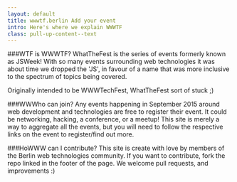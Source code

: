 ```yaml
---
layout: default
title: wwwtf.berlin Add your event
intro: Here's where we explain WWWTF
class: pull-up-content--text
---
```


###WTF is WWWTF?
WhatTheFest is the series of events formerly known as JSWeek!
With so many events surrounding web technologies it was about time we dropped the 'JS',
in favour of a name that was more inclusive to the spectrum of topics being covered.

Originally intended to be WWWTechFest, WhatTheFest sort of stuck ;)

###WWWho can join?
Any events happening in September 2015 around web development and technologies
are free to register their event. It could be networking, hacking, a conference,
or a meetup! This site is merely a way to aggregate all the events, but you will
need to follow the respective links on the event to register/find out more.

###HoWWW can I contribute?
This site is create with love by members of the Berlin web technologies community.
If you want to contribute, fork the repo linked in the footer of the page. We
welcome pull requests, and improvements :)
